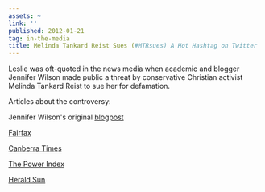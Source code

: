 ```yaml
---
assets: ~
link: ''
published: 2012-01-21
tag: in-the-media
title: Melinda Tankard Reist Sues (#MTRsues) A Hot Hashtag on Twitter
---
```

Leslie was oft-quoted in the news media when academic and blogger Jennifer Wilson made public a threat by conservative Christian activist Melinda Tankard Reist to sue her for defamation. 

Articles about the controversy:

Jennifer Wilson's original [blogpost](http://noplaceforsheep.com/2012/01/10/the-questions-rachel-hills-didnt-ask-melinda-tankard-reist/) 

[Fairfax ](http://www.smh.com.au/technology/technology-news/all-of-a-twitter-as-legal-threat-to-blogger-adds-spice-to-the-public-battle-20120117-1q4r5.html)

[Canberra Times](http://www.canberratimes.com.au/news/local/news/general/bloggers-storm-in-a-twitter-teacup/2423499.aspx) 

[The Power Index](http://www.thepowerindex.com.au/megaphones-watch/bolt-blogs-again-hadley-lashes-wilkie-welcome-melinda-tankard-reist) 

[Herald Sun](http://www.heraldsun.com.au/opinion/unholy-row-for-feminism-high-ground/story-e6frfhqf-1226246796771)
